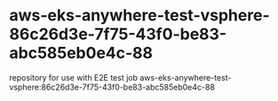 # aws-eks-anywhere-test-vsphere-86c26d3e-7f75-43f0-be83-abc585eb0e4c-88
repository for use with E2E test job aws-eks-anywhere-test-vsphere:86c26d3e-7f75-43f0-be83-abc585eb0e4c-88
